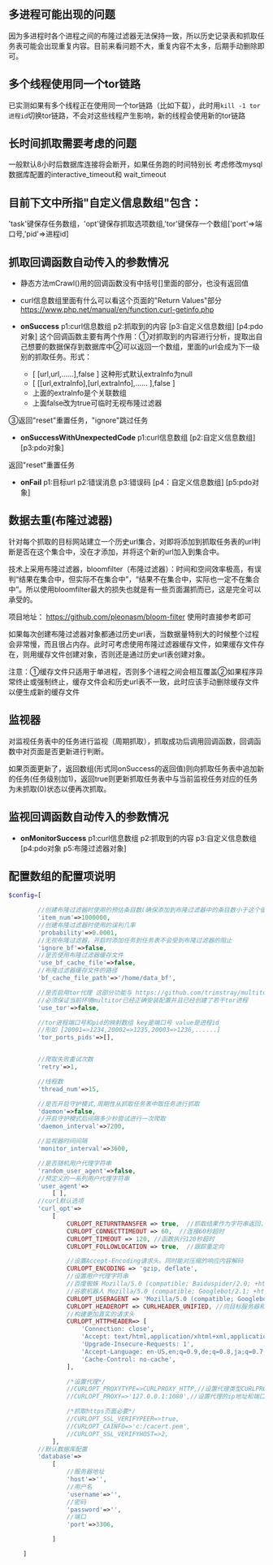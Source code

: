 ## 多进程可能出现的问题

因为多进程时各个进程之间的布隆过滤器无法保持一致，所以历史记录表和抓取任务表可能会出现重复内容。目前来看问题不大，重复内容不太多，后期手动删除即可。

##  多个线程使用同一个tor链路
已实测如果有多个线程正在使用同一个tor链路（比如下载），此时用`kill -1 tor进程id`切换tor链路，不会对这些线程产生影响，新的线程会使用新的tor链路

## 长时间抓取需要考虑的问题

一般默认8小时后数据库连接将会断开，如果任务跑的时间特别长
考虑修改mysql数据库配置的interactive_timeout和 wait_timeout

## 目前下文中所指\"自定义信息数组\"包含：

'task'键保存任务数组，'opt'键保存抓取选项数组,'tor'键保存一个数组['port'=>端口号,'pid'=>进程id]

## 抓取回调函数自动传入的参数情况

+ 静态方法mCrawl()用的回调函数没有中括号[]里面的部分，也没有返回值

+ curl信息数组里面有什么可以看这个页面的"Return Values"部分 https://www.php.net/manual/en/function.curl-getinfo.php

+ **onSuccess**    p1:curl信息数组 p2:抓取到的内容 [p3:自定义信息数组] [p4:pdo对象] 这个回调函数主要有两个作用：①对抓取到的内容进行分析，提取出自己想要的数据保存到数据库中②可以返回一个数组，里面的url会成为下一级别的抓取任务。形式：
    + [ [url,url,......],false ]  这种形式默认extraInfo为null
    + [ [[url,extraInfo],[url,extraInfo],...... ],false ] 
    + 上面的extraInfo是个关联数组
    + 上面false改为true可临时无视布隆过滤器

③返回\"reset\"重置任务，\"ignore\"跳过任务

+ **onSuccessWithUnexpectedCode** p1:curl信息数组 [p2:自定义信息数组] [p3:pdo对象]

返回\"reset\"重置任务

+ **onFail** p1:目标url p2:错误消息 p3:错误码 [p4：自定义信息数组] [p5:pdo对象]

## 数据去重(布隆过滤器)

针对每个抓取的目标网站建立一个历史url集合，对即将添加到抓取任务表的url判断是否在这个集合中，没在才添加，并将这个新的url加入到集合中。

技术上采用布隆过滤器，bloomfilter（布隆过滤器）：时间和空间效率极高，有误判“结果在集合中，但实际不在集合中”，“结果不在集合中，实际也一定不在集合中”。所以使用bloomfilter最大的损失也就是有一些页面漏抓而已，这是完全可以承受的。

 项目地址： https://github.com/pleonasm/bloom-filter 使用时直接参考即可
 
 如果每次创建布隆过滤器对象都通过历史url表，当数据量特别大的时候整个过程会非常慢，而且很占内存。此时可考虑使用布隆过滤器缓存文件，如果缓存文件存在，则用缓存文件创建对象，否则还是通过历史url表创建对象。
 
 注意：①缓存文件只适用于单进程，否则多个进程之间会相互覆盖②如果程序异常终止或强制终止，缓存文件会和历史url表不一致，此时应该手动删除缓存文件以便生成新的缓存文件
 
 ## 监视器
 
  对监视任务表中的任务进行监视（周期抓取），抓取成功后调用回调函数，回调函数中对页面是否更新进行判断。
  
  如果页面更新了，返回数组(形式同onSuccess的返回值)则向抓取任务表中追加新的任务(任务级别加1)，返回true则更新抓取任务表中与当前监视任务对应的任务为未抓取(0)状态以便再次抓取。
  
## 监视回调函数自动传入的参数情况

+ **onMonitorSuccess**    p1:curl信息数组 p2:抓取到的内容 p3:自定义信息数组 [p4:pdo对象 p5:布隆过滤器对象]

## 配置数组的配置项说明

```php
$config=[

        //创建布隆过滤器时使用的预估条目数(确保添加到布隆过滤器中的条目数小于这个值)
        'item_num'=>1000000,
        //创建布隆过滤器时使用的误判几率
        'probability'=>0.0001,
        //无视布隆过滤器，开启时添加任务到任务表不会受到布隆过滤器的阻止
        'ignore_bf'=>false,
        //是否使用布隆过滤器缓存文件
        'use_bf_cache_file'=>false,
        //布隆过滤器缓存文件的路径
        'bf_cache_file_path'=>'/home/data_bf',

        //是否启用tor代理 这部分功能与 https://github.com/trimstray/multitor 项目配合使用
        //必须保证当前环境multitor已经正确安装配置并且已经创建了若干tor进程
        'use_tor'=>false,

        //tor进程端口号和pid的映射数组 key是端口号 value是进程id
        //形如 [20001=>1234,20002=>1235,20003=>1236,......]
        'tor_ports_pids'=>[],


        //爬取失败重试次数
        'retry'=>1,

        //线程数
        'thread_num'=>15,

        //是否开启守护模式,周期性从抓取任务表中取任务进行抓取
        'daemon'=>false,
        //开启守护模式后间隔多少秒尝试进行一次爬取
        'daemon_interval'=>7200,

        //监视器时间间隔
        'monitor_interval'=>3600,

        //是否随机用户代理字符串
        'random_user_agent'=>false,
        //预定义的一系列用户代理字符串
        'user_agent'=>
            [ ],
        //curl默认选项
        'curl_opt'=>
            [
                CURLOPT_RETURNTRANSFER => true,  //抓取结果作为字符串返回，不输出到页面
                CURLOPT_CONNECTTIMEOUT => 60,  //连接60秒超时
                CURLOPT_TIMEOUT => 120, //函数执行120秒超时
                CURLOPT_FOLLOWLOCATION => true,  //跟踪重定向

                //设置Accept-Encoding请求头。同时能对压缩的响应内容解码
                CURLOPT_ENCODING => 'gzip, deflate',
                //设置用户代理字符串
                //百度蜘蛛 Mozilla/5.0 (compatible; Baiduspider/2.0; +http://www.baidu.com/search/spider.html)
                //谷歌机器人 Mozilla/5.0 (compatible; Googlebot/2.1; +http://www.google.com/bot.html)
                CURLOPT_USERAGENT => 'Mozilla/5.0 (compatible; Googlebot/2.1; +http://www.google.com/bot.html)',
                CURLOPT_HEADEROPT => CURLHEADER_UNIFIED, //向目标服务器和代理服务器的请求都使用CURLOPT_HTTPHEADER定义的请求头
                //构建更加真实的请求头
                CURLOPT_HTTPHEADER=> [
                    'Connection: close',
                    'Accept: text/html,application/xhtml+xml,application/xml;q=0.9,image/webp,image/apng,*/*;q=0.8',
                    'Upgrade-Insecure-Requests: 1',
                    'Accept-Language: en-US,en;q=0.9,de;q=0.8,ja;q=0.7,ru;q=0.6,zh-CN;q=0.5,zh;q=0.4',
                    'Cache-Control: no-cache',
                ],

                /*设置代理*/
                //CURLOPT_PROXYTYPE=>CURLPROXY_HTTP,//设置代理类型CURLPROXY_HTTP或CURLPROXY_SOCKS5
                //CURLOPT_PROXY=>'127.0.0.1:1080',//设置代理的ip地址和端口号

                /*抓取https页面必要*/
                //CURLOPT_SSL_VERIFYPEER=>true,
                //CURLOPT_CAINFO=>'c:/cacert.pem',
                //CURLOPT_SSL_VERIFYHOST=>2,
            ],
        //默认数据库配置
        'database'=>
            [
                //服务器地址
                'host'=>'',
                //用户名
                'username'=>'',
                //密码
                'password'=>'',
                //端口
                'port'=>3306,

            ]

    ]
```

